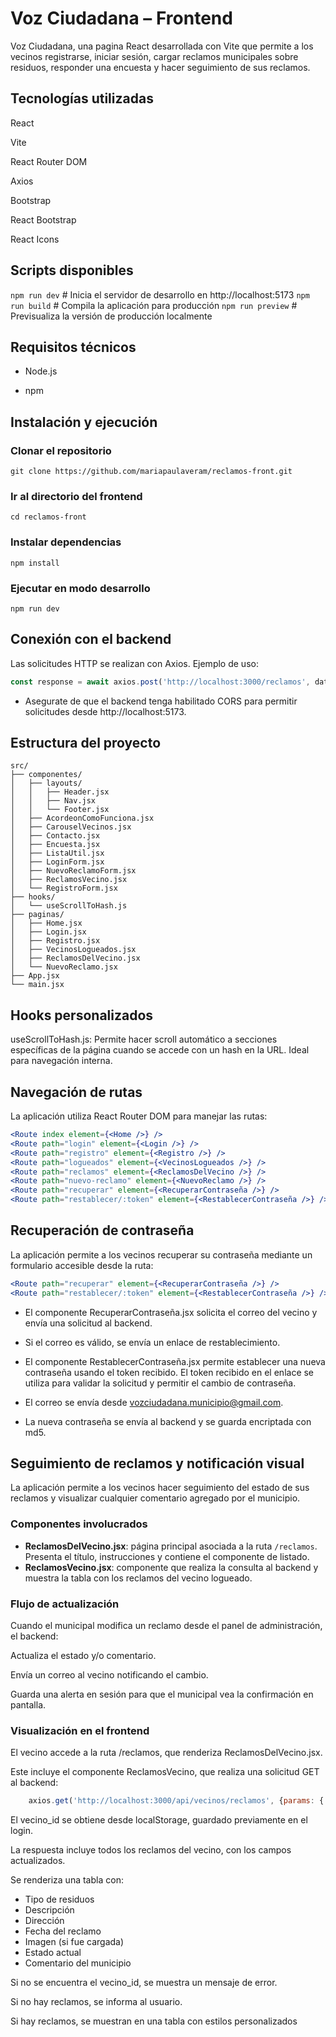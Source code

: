 # Voz Ciudadana – Frontend
Voz Ciudadana, una pagina React desarrollada con Vite que permite a los vecinos registrarse, iniciar sesión, cargar reclamos municipales sobre residuos, responder una encuesta y hacer seguimiento de sus reclamos.

## Tecnologías utilizadas
React

Vite

React Router DOM

Axios

Bootstrap

React Bootstrap

React Icons


## Scripts disponibles
`npm run dev`      # Inicia el servidor de desarrollo en http://localhost:5173
`npm run build`     # Compila la aplicación para producción
`npm run preview`   # Previsualiza la versión de producción localmente


##  Requisitos técnicos
- Node.js 

- npm 

##  Instalación y ejecución

### Clonar el repositorio
`git clone https://github.com/mariapaulaveram/reclamos-front.git`

### Ir al directorio del frontend
`cd reclamos-front`

### Instalar dependencias
`npm install`

### Ejecutar en modo desarrollo
`npm run dev`



## Conexión con el backend
Las solicitudes HTTP se realizan con Axios. Ejemplo de uso:

```jsx
const response = await axios.post('http://localhost:3000/reclamos', datos);
```

- Asegurate de que el backend tenga habilitado CORS para permitir solicitudes desde http://localhost:5173.


## Estructura del proyecto
```
src/
├── componentes/
│   ├── layouts/
│   │   ├── Header.jsx
│   │   ├── Nav.jsx
│   │   └── Footer.jsx
│   ├── AcordeonComoFunciona.jsx
│   ├── CarouselVecinos.jsx
│   ├── Contacto.jsx
│   ├── Encuesta.jsx
│   ├── ListaUtil.jsx
│   ├── LoginForm.jsx
│   ├── NuevoReclamoForm.jsx
│   ├── ReclamosVecino.jsx
│   └── RegistroForm.jsx
├── hooks/
│   └── useScrollToHash.js
├── paginas/
│   ├── Home.jsx
│   ├── Login.jsx
│   ├── Registro.jsx
│   ├── VecinosLogueados.jsx
│   ├── ReclamosDelVecino.jsx
│   └── NuevoReclamo.jsx
├── App.jsx
└── main.jsx 
```


## Hooks personalizados
useScrollToHash.js: Permite hacer scroll automático a secciones específicas de la página cuando se accede con un hash en la URL. Ideal para navegación interna.

## Navegación de rutas
La aplicación utiliza React Router DOM para manejar las rutas:
```jsx
<Route index element={<Home />} />
<Route path="login" element={<Login />} />
<Route path="registro" element={<Registro />} />
<Route path="logueados" element={<VecinosLogueados />} />
<Route path="reclamos" element={<ReclamosDelVecino />} />
<Route path="nuevo-reclamo" element={<NuevoReclamo />} />
<Route path="recuperar" element={<RecuperarContraseña />} />
<Route path="restablecer/:token" element={<RestablecerContraseña />} />

```


## Recuperación de contraseña
La aplicación permite a los vecinos recuperar su contraseña mediante un formulario accesible desde la ruta:
```jsx
<Route path="recuperar" element={<RecuperarContraseña />} />
<Route path="restablecer/:token" element={<RestablecerContraseña />} />
```

- El componente RecuperarContraseña.jsx solicita el correo del vecino y envía una solicitud al backend.

- Si el correo es válido, se envía un enlace de restablecimiento.

- El componente RestablecerContraseña.jsx permite establecer una nueva contraseña usando el token recibido. El token recibido en el enlace se utiliza para validar la solicitud y permitir el cambio de contraseña.

- El correo se envía desde vozciudadana.municipio@gmail.com.

- La nueva contraseña se envía al backend y se guarda encriptada con md5.


## Seguimiento de reclamos y notificación visual
La aplicación permite a los vecinos hacer seguimiento del estado de sus reclamos y visualizar cualquier comentario agregado por el municipio.


### Componentes involucrados

- **ReclamosDelVecino.jsx**: página principal asociada a la ruta `/reclamos`. Presenta el título, instrucciones y contiene el componente de listado.
- **ReclamosVecino.jsx**: componente que realiza la consulta al backend y muestra la tabla con los reclamos del vecino logueado.


### Flujo de actualización
Cuando el municipal modifica un reclamo desde el panel de administración, el backend:

Actualiza el estado y/o comentario.

Envía un correo al vecino notificando el cambio.

Guarda una alerta en sesión para que el municipal vea la confirmación en pantalla.

### Visualización en el frontend
El vecino accede a la ruta /reclamos, que renderiza ReclamosDelVecino.jsx.

Este incluye el componente ReclamosVecino, que realiza una solicitud GET al backend:

```js
    axios.get('http://localhost:3000/api/vecinos/reclamos', {params: { vecino_id }});
```

El vecino_id se obtiene desde localStorage, guardado previamente en el login.

La respuesta incluye todos los reclamos del vecino, con los campos actualizados.

Se renderiza una tabla con:

- Tipo de residuos  
- Descripción  
- Dirección  
- Fecha del reclamo  
- Imagen (si fue cargada)  
- Estado actual  
- Comentario del municipio


Si no se encuentra el vecino_id, se muestra un mensaje de error.

Si no hay reclamos, se informa al usuario.

Si hay reclamos, se muestran en una tabla con estilos personalizados
